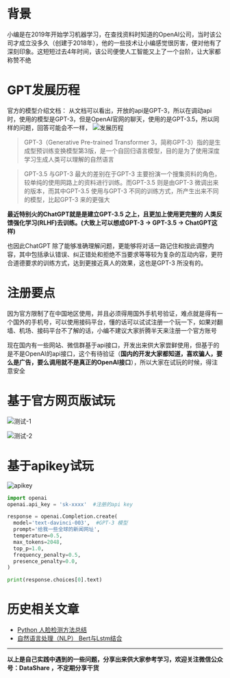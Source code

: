 # 背景
小编是在2019年开始学习机器学习，在查找资料时知道的OpenAI公司，当时该公司才成立没多久（创建于2018年），他的一些技术让小编感觉很厉害，便对他有了深刻印象。这短短过去4年时间，该公司便使人工智能又上了一个台阶，让大家都称赞不绝

# GPT发展历程
官方的模型介绍文档：
从文档可以看出，开放的api是GPT-3，所以在调动api时，使用的模型是GPT-3，但是OpenAI官网的聊天，使用的是GPT-3.5，所以同样的问题，回答可能会不一样，
![发展历程](https://upload-images.jianshu.io/upload_images/6641583-1736ed74cf830471.png?imageMogr2/auto-orient/strip%7CimageView2/2/w/1240)

>GPT-3（Generative Pre-trained Transformer 3，简称GPT-3）指的是生成型预训练变换模型第3版，是一个自回归语言模型，目的是为了使用深度学习生成人类可以理解的自然语言

>GPT-3.5 与GPT-3 最大的差别在于GPT-3 主要扮演一个搜集资料的角色，较单纯的使用网路上的资料进行训练。而GPT-3.5 则是由GPT-3 微调出来的版本，而其中GPT-3.5 使用与GPT-3 不同的训练方式，所产生出来不同的模型，比起GPT-3 来的更强大

**最近特别火的ChatGPT就是是建立GPT-3.5 之上，且更加上使用更完整的 人类反馈强化学习(RLHF)去训练。(大致上可以想成GPT-3 → GPT-3.5 → ChatGPT这样)**
 
也因此ChatGPT 除了能够准确理解问题，更能够将对话一路记住和按此调整内容，其中包括承认错误、纠正错处和拒绝不当要求等等较为复杂的互动内容，更符合道德要求的训练方式，达到更接近真人的效果，这也是GPT-3 所没有的。


# 注册要点
因为官方限制了在中国地区使用，并且必须得用国外手机号验证，难点就是得有一个国外的手机号，可以使用接码平台，懂的话可以试试注册一个玩一下，如果对翻墙、机场、接码平台不了解的话，小编不建议大家折腾半天来注册一个官方账号

现在国内有一些网站、微信群基于api接口，开发出来供大家尝鲜使用，但基于的是不是OpenAI的api接口，这个有待验证（**国内的开发大家都知道，喜欢骗人，要么是广告，要么调用就不是真正的OpenAI接口**），所以大家在试玩的时候，得注意安全

# 基于官方网页版试玩
![测试-1](https://upload-images.jianshu.io/upload_images/6641583-67cc51d92fa22d63.png?imageMogr2/auto-orient/strip%7CimageView2/2/w/1240)

![测试-2](https://upload-images.jianshu.io/upload_images/6641583-4cebd6c336021fa6.png?imageMogr2/auto-orient/strip%7CimageView2/2/w/1240)

# 基于apikey试玩
![apikey](https://upload-images.jianshu.io/upload_images/6641583-473e46eb08add0ed.png?imageMogr2/auto-orient/strip%7CimageView2/2/w/1040)


```python
import openai
openai.api_key = 'sk-xxxx'  #注册的api key

response = openai.Completion.create(
  model='text-davinci-003',  #GPT-3 模型
  prompt='给我一些全球的新闻网址',
  temperature=0.5,
  max_tokens=2048,
  top_p=1.0,
  frequency_penalty=0.5,
  presence_penalty=0.0,
)

print(response.choices[0].text)
```

# 历史相关文章
- [Python 人脸检测方法总结](https://www.jianshu.com/p/5dfe4ed2873d)
- [自然语言处理（NLP） Bert与Lstm结合](https://www.jianshu.com/p/767931a5b994)

**************************************************************************
**以上是自己实践中遇到的一些问题，分享出来供大家参考学习，欢迎关注微信公众号：DataShare ，不定期分享干货**
